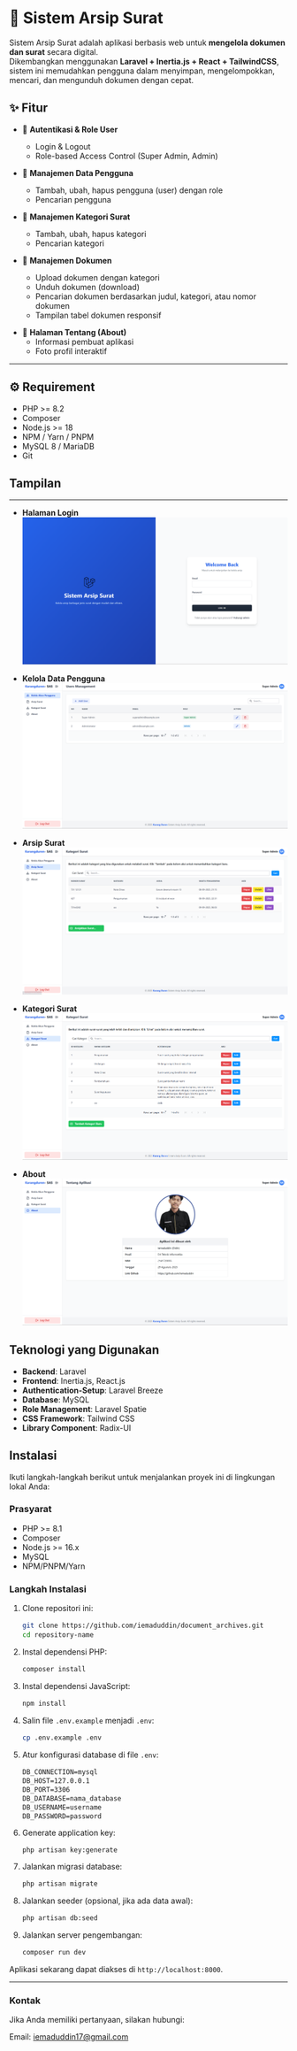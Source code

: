 # 📑 Sistem Arsip Surat

Sistem Arsip Surat adalah aplikasi berbasis web untuk **mengelola dokumen dan surat** secara digital.  
Dikembangkan menggunakan **Laravel + Inertia.js + React + TailwindCSS**, sistem ini memudahkan pengguna dalam menyimpan, mengelompokkan, mencari, dan mengunduh dokumen dengan cepat.

## ✨ Fitur

-   🔐 **Autentikasi & Role User**

    -   Login & Logout
    -   Role-based Access Control (Super Admin, Admin)

-   👥 **Manajemen Data Pengguna**

    -   Tambah, ubah, hapus pengguna (user) dengan role
    -   Pencarian pengguna

-   📂 **Manajemen Kategori Surat**

    -   Tambah, ubah, hapus kategori
    -   Pencarian kategori

-   📑 **Manajemen Dokumen**

    -   Upload dokumen dengan kategori
    -   Unduh dokumen (download)
    -   Pencarian dokumen berdasarkan judul, kategori, atau nomor dokumen
    -   Tampilan tabel dokumen responsif

<!-- -   📊 **Dashboard**

    -   Statistik jumlah user, kategori, dokumen
    -   Riwayat aktivitas (audit trail)
    -   Low stock alert (jika diintegrasikan dengan warehouse)
    -   Grafik menggunakan ApexCharts (Pie, Donut, Bar Chart) -->

-   👤 **Halaman Tentang (About)**
    -   Informasi pembuat aplikasi
    -   Foto profil interaktif

---

## ⚙️ Requirement

-   PHP >= 8.2
-   Composer
-   Node.js >= 18
-   NPM / Yarn / PNPM
-   MySQL 8 / MariaDB
-   Git

## Tampilan

---

-   **Halaman Login**  
    ![Landing Page](public/documentation/login_doc.png)

-   **Kelola Data Pengguna**  
    ![Dashboard](public/documentation/users_doc.png)
-   **Arsip Surat**  
    ![Dashboard](public/documentation/archive_doc.png)
-   **Kategori Surat**  
    ![Dashboard](public/documentation/category_doc.png)
-   **About**  
    ![Dashboard](public/documentation/about_doc.png)

## Teknologi yang Digunakan

-   **Backend**: Laravel
-   **Frontend**: Inertia.js, React.js
-   **Authentication-Setup**: Laravel Breeze
-   **Database**: MySQL
-   **Role Management**: Laravel Spatie
-   **CSS Framework**: Tailwind CSS
-   **Library Component**: Radix-UI
<!-- -   **Chart**: ApexCharts.js  -->

## Instalasi

Ikuti langkah-langkah berikut untuk menjalankan proyek ini di lingkungan lokal Anda:

### Prasyarat

-   PHP >= 8.1
-   Composer
-   Node.js >= 16.x
-   MySQL
-   NPM/PNPM/Yarn

### Langkah Instalasi

1. Clone repositori ini:

    ```bash
    git clone https://github.com/iemaduddin/document_archives.git
    cd repository-name
    ```

2. Instal dependensi PHP:

    ```bash
    composer install
    ```

3. Instal dependensi JavaScript:

    ```bash
    npm install
    ```

4. Salin file `.env.example` menjadi `.env`:

    ```bash
    cp .env.example .env
    ```

5. Atur konfigurasi database di file `.env`:

    ```env
    DB_CONNECTION=mysql
    DB_HOST=127.0.0.1
    DB_PORT=3306
    DB_DATABASE=nama_database
    DB_USERNAME=username
    DB_PASSWORD=password
    ```

6. Generate application key:

    ```bash
    php artisan key:generate
    ```

7. Jalankan migrasi database:

    ```bash
    php artisan migrate
    ```

8. Jalankan seeder (opsional, jika ada data awal):

    ```bash
    php artisan db:seed
    ```

9. Jalankan server pengembangan:

    ```bash
    composer run dev
    ```

Aplikasi sekarang dapat diakses di `http://localhost:8000`.

---

### Kontak

Jika Anda memiliki pertanyaan, silakan hubungi:

Email: iemaduddin17@gmail.com
